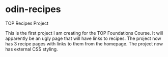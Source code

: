 # odin-recipes
TOP Recipes Project


This is the first project I am creating for the TOP Foundations Course. It will apparently be an ugly page that will have links to recipes.
The project now has 3 recipe pages with links to them from the homepage.
The project now has external CSS styling.